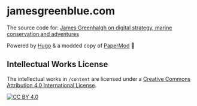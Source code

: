 # jamesgreenblue.com

The source code for: [James Greenhalgh on digital strategy, marine conservation and adventures](https://jamesgreenblue.com/) 

Powered by [Hugo](https://gohugo.io/) & a modded copy of [PaperMod](https://github.com/adityatelange/hugo-PaperMod/) 🙏

## Intellectual Works License
The intellectual works in `/content` are licensed under a
[Creative Commons Attribution 4.0 International License][cc-by].

[![CC BY 4.0][cc-by-image]][cc-by]

[cc-by]: http://creativecommons.org/licenses/by/4.0/
[cc-by-image]: https://i.creativecommons.org/l/by/4.0/88x31.png